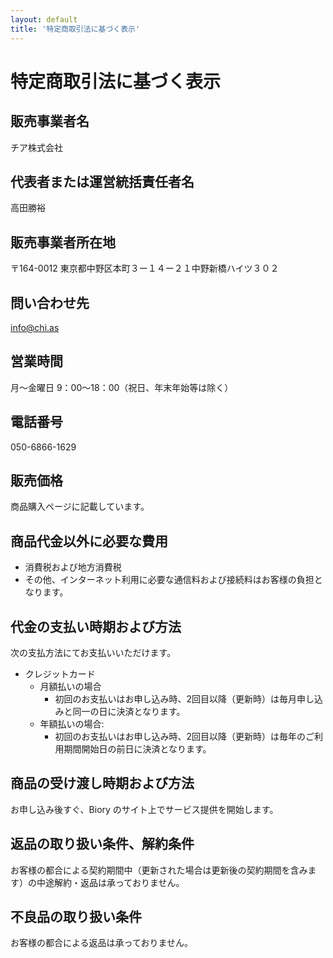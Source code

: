 ```yaml
---
layout: default
title: '特定商取引法に基づく表示'
---
```


# 特定商取引法に基づく表示

## 販売事業者名
チア株式会社

## 代表者または運営統括責任者名
高田勝裕

## 販売事業者所在地
〒164-0012 東京都中野区本町３ー１４ー２１中野新橋ハイツ３０２

## 問い合わせ先
info@chi.as

## 営業時間
月～金曜日 9：00～18：00（祝日、年末年始等は除く）

## 電話番号
050-6866-1629

## 販売価格	
商品購入ページに記載しています。

## 商品代金以外に必要な費用	
- 消費税および地方消費税
- その他、インターネット利用に必要な通信料および接続料はお客様の負担となります。

## 代金の支払い時期および方法	
次の支払方法にてお支払いいただけます。
- クレジットカード
  - 月額払いの場合
    - 初回のお支払いはお申し込み時、2回目以降（更新時）は毎月申し込みと同一の日に決済となります。
  - 年額払いの場合:
    - 初回のお支払いはお申し込み時、2回目以降（更新時）は毎年のご利用期間開始日の前日に決済となります。

##  商品の受け渡し時期および方法	
お申し込み後すぐ、Biory のサイト上でサービス提供を開始します。

## 返品の取り扱い条件、解約条件
お客様の都合による契約期間中（更新された場合は更新後の契約期間を含みます）の中途解約・返品は承っておりません。

## 不良品の取り扱い条件
お客様の都合による返品は承っておりません。
